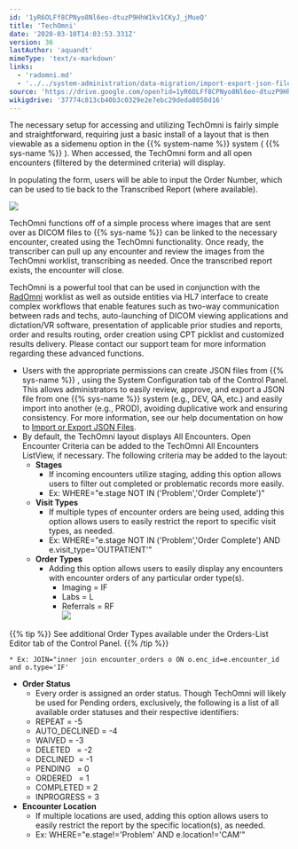 ```yaml
---
id: '1yR6OLFf8CPNyo8Nl6eo-dtuzP9HhW1kv1CKyJ_jMueQ'
title: 'TechOmni'
date: '2020-03-10T14:03:53.331Z'
version: 36
lastAuthor: 'aquandt'
mimeType: 'text/x-markdown'
links:
  - 'radomni.md'
  - '../../system-administration/data-migration/import-export-json-files.md'
source: 'https://drive.google.com/open?id=1yR6OLFf8CPNyo8Nl6eo-dtuzP9HhW1kv1CKyJ_jMueQ'
wikigdrive: '37774c813cb40b3c0329e2e7ebc29deda8058d16'
---
```

The necessary setup for accessing and utilizing TechOmni is fairly simple and straightforward, requiring just a basic install of a layout that is then viewable as a sidemenu option in the {{% system-name %}} system ( {{% sys-name %}} ). When accessed, the TechOmni form and all open encounters (filtered by the determined criteria) will display.

In populating the form, users will be able to input the Order Number, which can be used to tie back to the Transcribed Report (where available).

![](../techomni.assets/1a3c7b3f92179263c4921ac92a38c131.png)

TechOmni functions off of a simple process where images that are sent over as DICOM files to {{% sys-name %}} can be linked to the necessary encounter, created using the TechOmni functionality. Once ready, the transcriber can pull up any encounter and review the images from the TechOmni worklist, transcribing as needed. Once the transcribed report exists, the encounter will close.

TechOmni is a powerful tool that can be used in conjunction with the [RadOmni](radomni.md) worklist as well as outside entities via HL7 interface to create complex workflows that enable features such as two-way communication between rads and techs, auto-launching of DICOM viewing applications and dictation/VR software, presentation of applicable prior studies and reports, order and results routing, order creation using CPT picklist and customized results delivery. Please contact our support team for more information regarding these advanced functions.

* Users with the appropriate permissions can create JSON files from {{% sys-name %}} , using the System Configuration tab of the Control Panel. This allows administrators to easily review, approve, and export a JSON file from one {{% sys-name %}} system (e.g., DEV, QA, etc.) and easily import into another (e.g., PROD), avoiding duplicative work and ensuring consistency. For more information, see our help documentation on how to [Import or Export JSON Files](../../system-administration/data-migration/import-export-json-files.md).
* By default, the TechOmni layout displays All Encounters. Open Encounter Criteria can be added to the TechOmni All Encounters ListView, if necessary. The following criteria may be added to the layout:
    * <strong>Stages</strong>
        * If incoming encounters utilize staging, adding this option allows users to filter out completed or problematic records more easily.
        * Ex: WHERE="e.stage NOT IN ('Problem','Order Complete')"
    * <strong>Visit Types</strong>
        * If multiple types of encounter orders are being used, adding this option allows users to easily restrict the report to specific visit types, as needed.
        * Ex: WHERE="e.stage NOT IN ('Problem','Order Complete') AND e.visit_type='OUTPATIENT'"
    * <strong>Order Types</strong>
        * Adding this option allows users to easily display any encounters with encounter orders of any particular order type(s).
            * Imaging = IF
            * Labs = L
            * Referrals = RF  
                ![](../techomni.assets/e7918a6fd2d99395f82e1d6995176c3c.png)

{{% tip %}}
See additional Order Types available under the Orders-List Editor tab of the Control Panel.
{{% /tip %}}

    * Ex: JOIN="inner join encounter_orders o ON o.enc_id=e.encounter_id and o.type='IF'
* <strong>Order Status</strong>
    * Every order is assigned an order status. Though TechOmni will likely be used for Pending orders, exclusively, the following is a list of all available order statuses and their respective identifiers:
    * REPEAT = -5
    * AUTO_DECLINED = -4
    * WAIVED = -3
    * DELETED   = -2
    * DECLINED  = -1
    * PENDING   = 0
    * ORDERED   = 1
    * COMPLETED = 2
    * INPROGRESS = 3
* <strong>Encounter Location</strong>
    * If multiple locations are used, adding this option allows users to easily restrict the report by the specific location(s), as needed.
    * Ex: WHERE="e.stage!='Problem' AND e.location!='CAM'"
